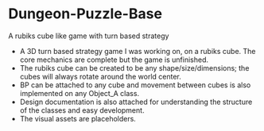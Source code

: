 # Dungeon-Puzzle-Base
A rubiks cube like game with turn based strategy

- A 3D turn based strategy game I was working on, on a rubiks cube. The core mechanics are complete but the game is unfinished.
- The rubiks cube can be created to be any shape/size/dimensions; the cubes will always rotate around the world center.
- BP can be attached to any cube and movement between cubes is also implemented on any Object_A class.
- Design documentation is also attached for understanding the structure of the classes and easy development.
- The visual assets are placeholders.
